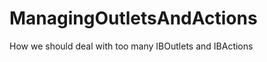 ManagingOutletsAndActions
=========================

How we should deal with too many IBOutlets and IBActions
